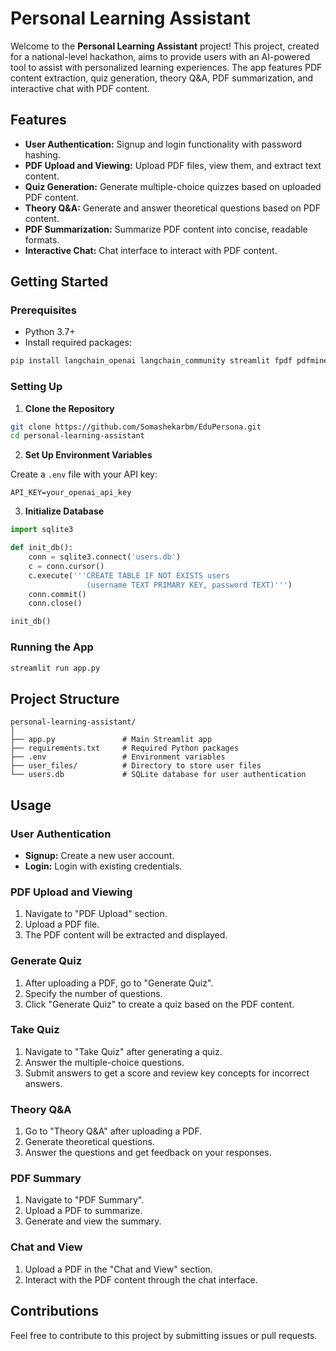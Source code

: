 # Personal Learning Assistant

Welcome to the **Personal Learning Assistant** project! This project, created for a national-level hackathon, aims to provide users with an AI-powered tool to assist with personalized learning experiences. The app features PDF content extraction, quiz generation, theory Q&A, PDF summarization, and interactive chat with PDF content.

## Features

- **User Authentication:** Signup and login functionality with password hashing.
- **PDF Upload and Viewing:** Upload PDF files, view them, and extract text content.
- **Quiz Generation:** Generate multiple-choice quizzes based on uploaded PDF content.
- **Theory Q&A:** Generate and answer theoretical questions based on PDF content.
- **PDF Summarization:** Summarize PDF content into concise, readable formats.
- **Interactive Chat:** Chat interface to interact with PDF content.

## Getting Started

### Prerequisites

- Python 3.7+
- Install required packages:

```bash
pip install langchain_openai langchain_community streamlit fpdf pdfminer.six streamlit_pdf_viewer sqlite3 werkzeug google-cloud texttospeech google-auth google-auth-oauthlib google-auth-httplib2
```

### Setting Up

1. **Clone the Repository**

```bash
git clone https://github.com/Somashekarbm/EduPersona.git
cd personal-learning-assistant
```

2. **Set Up Environment Variables**

Create a `.env` file with your API key:

```env
API_KEY=your_openai_api_key
```

3. **Initialize Database**

```python
import sqlite3

def init_db():
    conn = sqlite3.connect('users.db')
    c = conn.cursor()
    c.execute('''CREATE TABLE IF NOT EXISTS users
                 (username TEXT PRIMARY KEY, password TEXT)''')
    conn.commit()
    conn.close()

init_db()
```

### Running the App

```bash
streamlit run app.py
```

## Project Structure

```
personal-learning-assistant/
│
├── app.py               # Main Streamlit app
├── requirements.txt     # Required Python packages
├── .env                 # Environment variables
├── user_files/          # Directory to store user files
└── users.db             # SQLite database for user authentication
```

## Usage

### User Authentication

- **Signup:** Create a new user account.
- **Login:** Login with existing credentials.

### PDF Upload and Viewing

1. Navigate to "PDF Upload" section.
2. Upload a PDF file.
3. The PDF content will be extracted and displayed.

### Generate Quiz

1. After uploading a PDF, go to "Generate Quiz".
2. Specify the number of questions.
3. Click "Generate Quiz" to create a quiz based on the PDF content.

### Take Quiz

1. Navigate to "Take Quiz" after generating a quiz.
2. Answer the multiple-choice questions.
3. Submit answers to get a score and review key concepts for incorrect answers.

### Theory Q&A

1. Go to "Theory Q&A" after uploading a PDF.
2. Generate theoretical questions.
3. Answer the questions and get feedback on your responses.

### PDF Summary

1. Navigate to "PDF Summary".
2. Upload a PDF to summarize.
3. Generate and view the summary.

### Chat and View

1. Upload a PDF in the "Chat and View" section.
2. Interact with the PDF content through the chat interface.

## Contributions

Feel free to contribute to this project by submitting issues or pull requests. 

